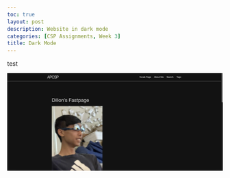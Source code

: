 ```yaml
---
toc: true
layout: post
description: Website in dark mode
categories: [CSP Assignments, Week 3]
title: Dark Mode
---
```


test

![](../images/dark-mode-screenshot.png)